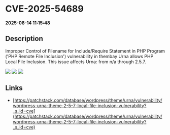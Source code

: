 # CVE-2025-54689

**2025-08-14 11:15:48**

## Description
Improper Control of Filename for Include/Require Statement in PHP Program ('PHP Remote File Inclusion') vulnerability in thembay Urna allows PHP Local File Inclusion. This issue affects Urna: from n/a through 2.5.7.

![](https://img.shields.io/static/v1?label=Score&message=8.1&color=red)
![](https://img.shields.io/static/v1?label=Severity&message=HIGH&color=red)
![](https://img.shields.io/static/v1?label=CWE&message=RFI&color=green)

## Links
- [https://patchstack.com/database/wordpress/theme/urna/vulnerability/wordpress-urna-theme-2-5-7-local-file-inclusion-vulnerability?_s_id=cve](https://patchstack.com/database/wordpress/theme/urna/vulnerability/wordpress-urna-theme-2-5-7-local-file-inclusion-vulnerability?_s_id=cve)
